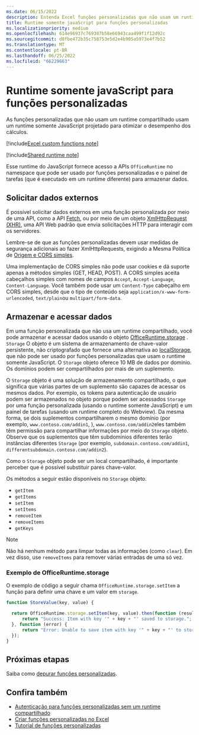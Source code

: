 ```yaml
---
ms.date: 06/15/2022
description: Entenda Excel funções personalizadas que não usam um runtime compartilhado e seu runtime javaScript específico.
title: Runtime somente javaScript para funções personalizadas
ms.localizationpriority: medium
ms.openlocfilehash: 614e96937c769307b58e66943caa499f1f12d92c
ms.sourcegitcommit: d8fbe472b35c758753e5d2e4b905a5973e4f7b52
ms.translationtype: MT
ms.contentlocale: pt-BR
ms.lasthandoff: 06/25/2022
ms.locfileid: "66229663"
---
```

# <a name="javascript-only-runtime-for-custom-functions"></a>Runtime somente javaScript para funções personalizadas

As funções personalizadas que não usam um runtime compartilhado usam um runtime somente JavaScript projetado para otimizar o desempenho dos cálculos.

[!include[Excel custom functions note](../includes/excel-custom-functions-note.md)]

[!include[Shared runtime note](../includes/shared-runtime-note.md)]

Esse runtime do JavaScript fornece acesso a APIs `OfficeRuntime` no namespace que pode ser usado por funções personalizadas e o painel de tarefas (que é executado em um runtime diferente) para armazenar dados.

## <a name="request-external-data"></a>Solicitar dados externos

É possível solicitar dados externos em uma função personalizada por meio de uma API, como a API [Fetch](https://developer.mozilla.org/docs/Web/API/Fetch_API), ou por meio de um objeto [XmlHttpRequest (XHR)](https://developer.mozilla.org/docs/Web/API/XMLHttpRequest), uma API Web padrão que envia solicitações HTTP para interagir com os servidores.

Lembre-se de que as funções personalizadas devem usar medidas de segurança adicionais ao fazer XmlHttpRequests, exigindo a Mesma Política de [Origem e CORS simples](https://www.w3.org/TR/cors/).[](https://developer.mozilla.org/docs/Web/Security/Same-origin_policy)

Uma implementação de CORS simples não pode usar cookies e dá suporte apenas a métodos simples (GET, HEAD, POST). A CORS simples aceita cabeçalhos simples com nomes de campos `Accept`, `Accept-Language`, `Content-Language`. Você também pode usar um `Content-Type` cabeçalho em CORS simples, desde que o tipo de conteúdo seja `application/x-www-form-urlencoded`, `text/plain`ou `multipart/form-data`.

## <a name="store-and-access-data"></a>Armazenar e acessar dados

Em uma função personalizada que não usa um runtime compartilhado, você pode armazenar e acessar dados usando o objeto [OfficeRuntime.storage](/javascript/api/office-runtime/officeruntime.storage) . `Storage` O objeto é um sistema de armazenamento de chave-valor persistente, não criptografado que fornece uma alternativa ao [localStorage](https://developer.mozilla.org/docs/Web/API/Window/localStorage), que não pode ser usado por funções personalizadas que usam o runtime somente JavaScript. O `Storage` objeto oferece 10 MB de dados por domínio. Os domínios podem ser compartilhados por mais de um suplemento.

O `Storage` objeto é uma solução de armazenamento compartilhado, o que significa que várias partes de um suplemento são capazes de acessar os mesmos dados. Por exemplo, os tokens para autenticação de usuário podem ser armazenados no objeto porque podem ser acessados `Storage` por uma função personalizada (usando o runtime somente JavaScript) e um painel de tarefas (usando um runtime completo do Webview). Da mesma forma, se dois suplementos compartilharem o mesmo domínio (por exemplo, `www.contoso.com/addin1`, ), `www.contoso.com/addin2`eles também têm permissão para compartilhar informações por meio do `Storage` objeto. Observe que os suplementos que têm subdomínios diferentes terão instâncias diferentes `Storage` (por exemplo, `subdomain.contoso.com/addin1`, `differentsubdomain.contoso.com/addin2`).

Como o `Storage` objeto pode ser um local compartilhado, é importante perceber que é possível substituir pares chave-valor.

Os métodos a seguir estão disponíveis no `Storage` objeto.

- `getItem`
- `getItems`
- `setItem`
- `setItems`
- `removeItem`
- `removeItems`
- `getKeys`

> [!NOTE]
> Não há nenhum método para limpar todas as informações (como `clear`). Em vez disso, use `removeItems` para remover várias entradas de uma só vez.

### <a name="officeruntimestorage-example"></a>Exemplo de OfficeRuntime.storage

O exemplo de código a seguir chama `OfficeRuntime.storage.setItem` a função para definir uma chave e um valor em `storage`.

```js
function StoreValue(key, value) {

  return OfficeRuntime.storage.setItem(key, value).then(function (result) {
      return "Success: Item with key '" + key + "' saved to storage.";
  }, function (error) {
      return "Error: Unable to save item with key '" + key + "' to storage. " + error;
  });
}
```

## <a name="next-steps"></a>Próximas etapas

Saiba como [depurar funções personalizadas](custom-functions-debugging.md).

## <a name="see-also"></a>Confira também

* [Autenticação para funções personalizadas sem um runtime compartilhado](custom-functions-authentication.md)
* [Criar funções personalizadas no Excel](custom-functions-overview.md)
* [Tutorial de funções personalizadas](../tutorials/excel-tutorial-create-custom-functions.md)
